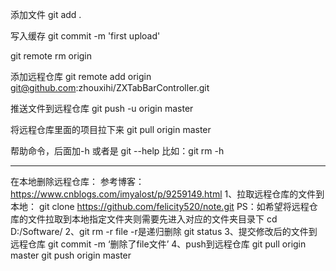 添加文件
git add .

写入缓存
git commit -m 'first upload'

git remote rm origin

添加远程仓库
git remote add origin git@github.com:zhouxihi/ZXTabBarController.git

推送文件到远程仓库
git push -u origin master

将远程仓库里面的项目拉下来
git pull origin master 

帮助命令，后面加-h  或者是 git --help
比如：git rm -h

---------------------------------------------------------------------------------
在本地删除远程仓库：
参考博客：https://www.cnblogs.com/imyalost/p/9259149.html
1、拉取远程仓库的文件到本地：
git clone https://github.com/felicity520/note.git
PS：如希望将远程仓库的文件拉取到本地指定文件夹则需要先进入对应的文件夹目录下
cd D:/Software/
2、git rm -r file -r是递归删除
git status
3、提交修改后的文件到远程仓库
git commit -m ‘删除了file文件’
4、push到远程仓库
git pull origin master
git push origin master